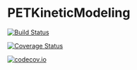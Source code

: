 # PETKineticModeling

[![Build Status](https://travis-ci.org/iglpdc/PETKineticModeling.jl.svg?branch=master)](https://travis-ci.org/iglpdc/PETKineticModeling.jl)

[![Coverage Status](https://coveralls.io/repos/iglpdc/PETKineticModeling.jl/badge.svg?branch=master&service=github)](https://coveralls.io/github/iglpdc/PETKineticModeling.jl?branch=master)

[![codecov.io](http://codecov.io/github/iglpdc/PETKineticModeling.jl/coverage.svg?branch=master)](http://codecov.io/github/iglpdc/PETKineticModeling.jl?branch=master)
